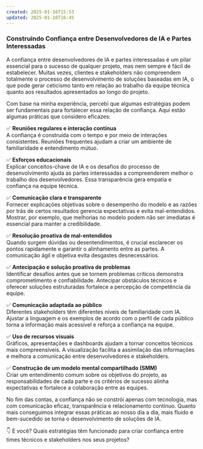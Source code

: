 ```yaml
---
created: 2025-01-16T15:53
updated: 2025-01-16T16:45
---
```


### Construindo Confiança entre Desenvolvedores de IA e Partes Interessadas

A confiança entre desenvolvedores de IA e partes interessadas é um pilar essencial para o sucesso de qualquer projeto, mas nem sempre é fácil de estabelecer. Muitas vezes, clientes e stakeholders não compreendem totalmente o processo de desenvolvimento de soluções baseadas em IA, o que pode gerar ceticismo tanto em relação ao trabalho da equipe técnica quanto aos resultados apresentados ao longo do projeto.

Com base na minha experiência, percebi que algumas estratégias podem ser fundamentais para fortalecer essa relação de confiança. Aqui estão algumas práticas que considero eficazes:

✅ **Reuniões regulares e interação contínua**  
A confiança é construída com o tempo e por meio de interações consistentes. Reuniões frequentes ajudam a criar um ambiente de familiaridade e entendimento mútuo.

✅ **Esforços educacionais**  
Explicar conceitos-chave de IA e os desafios do processo de desenvolvimento ajuda as partes interessadas a compreenderem melhor o trabalho dos desenvolvedores. Essa transparência gera empatia e confiança na equipe técnica.

✅ **Comunicação clara e transparente**  
Fornecer explicações objetivas sobre o desempenho do modelo e as razões por trás de certos resultados gerencia expectativas e evita mal-entendidos. Mostrar, por exemplo, que melhorias no modelo podem não ser imediatas é essencial para manter a credibilidade.

✅ **Resolução proativa de mal-entendidos**  
Quando surgem dúvidas ou desentendimentos, é crucial esclarecer os pontos rapidamente e garantir o alinhamento entre as partes. A comunicação ágil e objetiva evita desgastes desnecessários.

✅ **Antecipação e solução proativa de problemas**  
Identificar desafios antes que se tornem problemas críticos demonstra comprometimento e confiabilidade. Antecipar obstáculos técnicos e oferecer soluções estruturadas fortalece a percepção de competência da equipe.

✅ **Comunicação adaptada ao público**  
Diferentes stakeholders têm diferentes níveis de familiaridade com IA. Ajustar a linguagem e os exemplos de acordo com o perfil de cada público torna a informação mais acessível e reforça a confiança na equipe.

✅ **Uso de recursos visuais**  
Gráficos, apresentações e dashboards ajudam a tornar conceitos técnicos mais compreensíveis. A visualização facilita a assimilação das informações e melhora a comunicação entre desenvolvedores e stakeholders.

✅ **Construção de um modelo mental compartilhado (SMM)**  
Criar um entendimento comum sobre os objetivos do projeto, as responsabilidades de cada parte e os critérios de sucesso alinha expectativas e fortalece a colaboração entre as equipes.

No fim das contas, a confiança não se constrói apenas com tecnologia, mas com comunicação eficaz, transparência e relacionamento contínuo. Quanto mais conseguimos integrar essas práticas ao nosso dia a dia, mais fluido e bem-sucedido se torna o desenvolvimento de soluções de IA.

👇 E você? Quais estratégias têm funcionado para criar confiança entre times técnicos e stakeholders nos seus projetos? 

